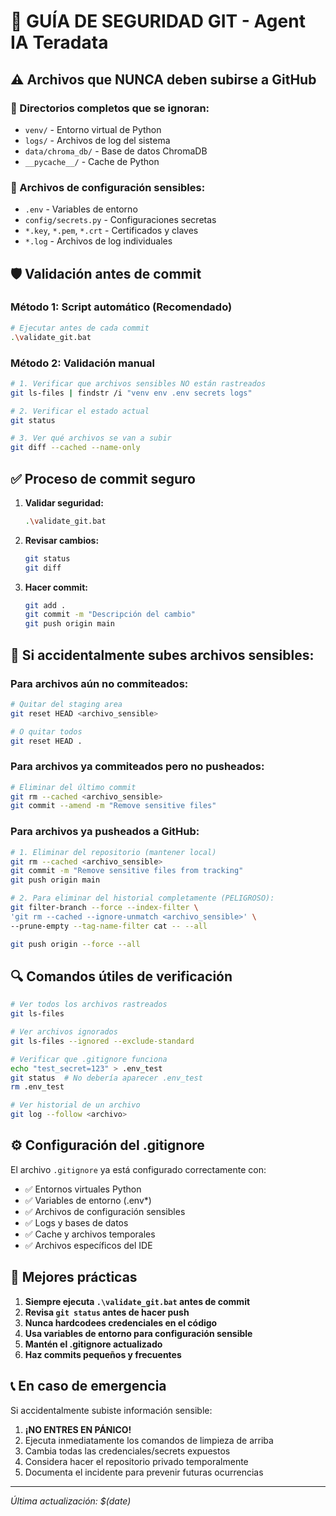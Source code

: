 # 🔐 GUÍA DE SEGURIDAD GIT - Agent IA Teradata

## ⚠️ Archivos que NUNCA deben subirse a GitHub

### 📁 Directorios completos que se ignoran:
- `venv/` - Entorno virtual de Python
- `logs/` - Archivos de log del sistema  
- `data/chroma_db/` - Base de datos ChromaDB
- `__pycache__/` - Cache de Python

### 🔑 Archivos de configuración sensibles:
- `.env` - Variables de entorno
- `config/secrets.py` - Configuraciones secretas
- `*.key`, `*.pem`, `*.crt` - Certificados y claves
- `*.log` - Archivos de log individuales

## 🛡️ Validación antes de commit

### Método 1: Script automático (Recomendado)
```bash
# Ejecutar antes de cada commit
.\validate_git.bat
```

### Método 2: Validación manual
```bash
# 1. Verificar que archivos sensibles NO están rastreados
git ls-files | findstr /i "venv env .env secrets logs"

# 2. Verificar el estado actual
git status

# 3. Ver qué archivos se van a subir
git diff --cached --name-only
```

## ✅ Proceso de commit seguro

1. **Validar seguridad:**
   ```bash
   .\validate_git.bat
   ```

2. **Revisar cambios:**
   ```bash
   git status
   git diff
   ```

3. **Hacer commit:**
   ```bash
   git add .
   git commit -m "Descripción del cambio"
   git push origin main
   ```

## 🚨 Si accidentalmente subes archivos sensibles:

### Para archivos aún no commiteados:
```bash
# Quitar del staging area
git reset HEAD <archivo_sensible>

# O quitar todos
git reset HEAD .
```

### Para archivos ya commiteados pero no pusheados:
```bash
# Eliminar del último commit
git rm --cached <archivo_sensible>
git commit --amend -m "Remove sensitive files"
```

### Para archivos ya pusheados a GitHub:
```bash
# 1. Eliminar del repositorio (mantener local)
git rm --cached <archivo_sensible>
git commit -m "Remove sensitive files from tracking"
git push origin main

# 2. Para eliminar del historial completamente (PELIGROSO):
git filter-branch --force --index-filter \
'git rm --cached --ignore-unmatch <archivo_sensible>' \
--prune-empty --tag-name-filter cat -- --all

git push origin --force --all
```

## 🔍 Comandos útiles de verificación

```bash
# Ver todos los archivos rastreados
git ls-files

# Ver archivos ignorados  
git ls-files --ignored --exclude-standard

# Verificar que .gitignore funciona
echo "test_secret=123" > .env_test
git status  # No debería aparecer .env_test
rm .env_test

# Ver historial de un archivo
git log --follow <archivo>
```

## ⚙️ Configuración del .gitignore

El archivo `.gitignore` ya está configurado correctamente con:

- ✅ Entornos virtuales Python
- ✅ Variables de entorno (.env*)
- ✅ Archivos de configuración sensibles
- ✅ Logs y bases de datos
- ✅ Cache y archivos temporales
- ✅ Archivos específicos del IDE

## 🎯 Mejores prácticas

1. **Siempre ejecuta `.\validate_git.bat` antes de commit**
2. **Revisa `git status` antes de hacer push**
3. **Nunca hardcodees credenciales en el código**
4. **Usa variables de entorno para configuración sensible**
5. **Mantén el .gitignore actualizado**
6. **Haz commits pequeños y frecuentes**

## 📞 En caso de emergencia

Si accidentalmente subiste información sensible:

1. **¡NO ENTRES EN PÁNICO!**
2. Ejecuta inmediatamente los comandos de limpieza de arriba
3. Cambia todas las credenciales/secrets expuestos
4. Considera hacer el repositorio privado temporalmente
5. Documenta el incidente para prevenir futuras ocurrencias

---
*Última actualización: $(date)*
